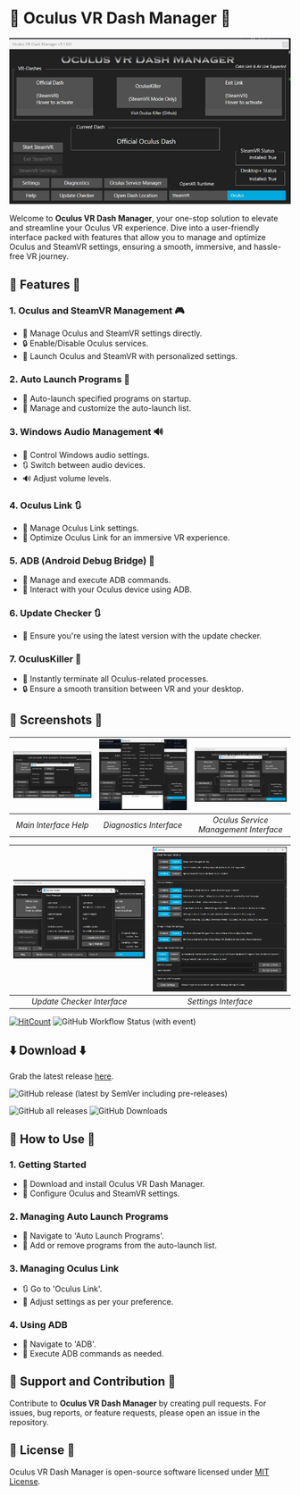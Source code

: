 # 🚀 Oculus VR Dash Manager 🚀

![Main Interface](https://github.com/DevOculus-Meta-Quest/Oculus-VR-Dash-Manager/blob/Main/assets/images/Main.png)

Welcome to **Oculus VR Dash Manager**, your one-stop solution to elevate and streamline your Oculus VR experience. Dive into a user-friendly interface packed with features that allow you to manage and optimize Oculus and SteamVR settings, ensuring a smooth, immersive, and hassle-free VR journey.

## 🌟 Features 🌟

### 1. Oculus and SteamVR Management 🎮
   - 🚀 Manage Oculus and SteamVR settings directly.
   - 🔒 Enable/Disable Oculus services.
   - 🚀 Launch Oculus and SteamVR with personalized settings.

### 2. Auto Launch Programs 🚗
   - 🚀 Auto-launch specified programs on startup.
   - 🔧 Manage and customize the auto-launch list.

### 3. Windows Audio Management 🔊
   - 🎵 Control Windows audio settings.
   - 🔃 Switch between audio devices.
   - 🔊 Adjust volume levels.

### 4. Oculus Link 🔃
   - 🔗 Manage Oculus Link settings.
   - 🚀 Optimize Oculus Link for an immersive VR experience.

### 5. ADB (Android Debug Bridge) 🌉
   - 🚀 Manage and execute ADB commands.
   - 📱 Interact with your Oculus device using ADB.

### 6. Update Checker 🔃
   - 🚀 Ensure you're using the latest version with the update checker.

### 7. OculusKiller 🚫
   - 🚀 Instantly terminate all Oculus-related processes.
   - 🔒 Ensure a smooth transition between VR and your desktop.

## 📸 Screenshots 📸

| ![Main Help](https://github.com/DevOculus-Meta-Quest/Oculus-VR-Dash-Manager/blob/Main/assets/images/main_help.png) | ![Diagnostics](https://github.com/DevOculus-Meta-Quest/Oculus-VR-Dash-Manager/blob/Main/assets/images/Main_Diagnostics.png) | ![Oculus Service](https://github.com/DevOculus-Meta-Quest/Oculus-VR-Dash-Manager/blob/Main/assets/images/Main_OculusService.png) |
|:---:|:---:|:---:|
| *Main Interface Help* | *Diagnostics Interface* | *Oculus Service Management Interface* |

| ![Update Checker](https://github.com/DevOculus-Meta-Quest/Oculus-VR-Dash-Manager/blob/Main/assets/images/Main_UpdateChecker.png) | ![Settings](https://github.com/DevOculus-Meta-Quest/Oculus-VR-Dash-Manager/blob/Main/assets/images/Settings.png) |
|:---:|:---:|
| *Update Checker Interface* | *Settings Interface* |

[![HitCount](https://hits.dwyl.com/DevOculus-Meta-Quest/Oculus-VR-Dash-Manager.svg)](https://hits.dwyl.com/DevOculus-Meta-Quest/Oculus-VR-Dash-Manager)
![GitHub Workflow Status (with event)](https://img.shields.io/github/actions/workflow/status/DevOculus-Meta-Quest/Oculus-VR-Dash-Manager/Build_and_Release.yml)

## ⬇️ Download ⬇️

Grab the latest release [here](https://github.com/DevOculus-Meta-Quest/Oculus-VR-Dash-Manager/releases).

![GitHub release (latest by SemVer including pre-releases)](https://img.shields.io/github/downloads-pre/DevOculus-Meta-Quest/Oculus-VR-Dash-Manager/latest/total?style=plastic)

![GitHub all releases](https://img.shields.io/github/downloads/DevOculus-Meta-Quest/Oculus-VR-Dash-Manager/total?style=plastic)
![GitHub Downloads](https://img.shields.io/github/release-date/DevOculus-Meta-Quest/Oculus-VR-Dash-Manager?style=plastic)









## 🚀 How to Use 🚀

### 1. **Getting Started**
   - 🚀 Download and install Oculus VR Dash Manager.
   - 🔧 Configure Oculus and SteamVR settings.

### 2. **Managing Auto Launch Programs**
   - 🚗 Navigate to 'Auto Launch Programs'.
   - 🔧 Add or remove programs from the auto-launch list.

### 3. **Managing Oculus Link**
   - 🔃 Go to 'Oculus Link'.
   - 🔧 Adjust settings as per your preference.

### 4. **Using ADB**
   - 🌉 Navigate to 'ADB'.
   - 🔧 Execute ADB commands as needed.

## 🤝 Support and Contribution 🤝

Contribute to **Oculus VR Dash Manager** by creating pull requests. For issues, bug reports, or feature requests, please open an issue in the repository.

## 📜 License 📜

Oculus VR Dash Manager is open-source software licensed under [MIT License](LICENSE).
